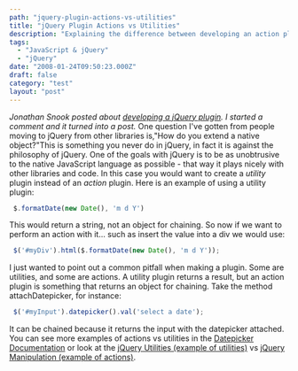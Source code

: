```yaml
---
path: "jquery-plugin-actions-vs-utilities"
title: "jQuery Plugin Actions vs Utilities"
description: "Explaining the difference between developing an action plugin vs a utility plugin."
tags: 
  - "JavaScript & jQuery"
  - "jQuery"
date: "2008-01-24T09:50:23.000Z"
draft: false
category: "test"
layout: "post"
---
```


*Jonathan Snook posted about [developing a jQuery plugin](http://snook.ca/archives/javascript/jquery_plugin/). I started a comment and it turned into a post.* One question I've gotten from people moving to jQuery from other libraries is,"How do you extend a native object?"This is something you never do in jQuery, in fact it is against the philosophy of jQuery. One of the goals with jQuery is to be as unobtrusive to the native JavaScript language as possible - that way it plays nicely with other libraries and code. In this case you would want to create a *utility* plugin instead of an *action* plugin. Here is an example of using a utility plugin:
```js
 $.formatDate(new Date(), 'm d Y')
```

This would return a string, not an object for chaining. So now if we want to perform an action with it... such as insert the value into a div we would use:
```js
 $('#myDiv').html($.formatDate(new Date(), 'm d Y'));
```

I just wanted to point out a common pitfall when making a plugin. Some are utilities, and some are actions. A utility plugin returns a result, but an action plugin is something that returns an object for chaining. Take the method attachDatepicker, for instance:
```js
 $('#myInput').datepicker().val('select a date');
```

It can be chained because it returns the input with the datepicker attached. You can see more examples of actions vs utilities in the [Datepicker Documentation](http://docs.jquery.com/UI/Datepicker) or look at the [jQuery Utilities (example of utilities)](http://docs.jquery.com/Utilities) vs [jQuery Manipulation (example of actions)](http://docs.jquery.com/Manipulation).